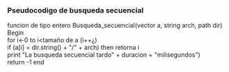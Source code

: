 ### Pseudocodigo de busqueda secuencial
funcion de tipo entero Busqueda_secuencial(vector <string> a, string arch, path dir)  
	Begin  
		for i←0 to i<tamaño de a (i++¿)  
			if (a[i] = dir.string() + "/" + arch) then retorna i  
		print "La busqueda secuencial tardo" + duracion + "milisegundos")  
		return -1
	end  
